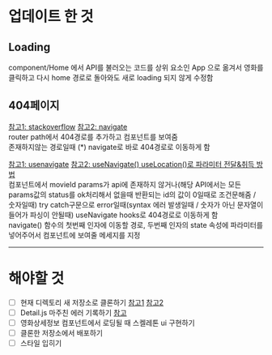 # 업데이트 한 것

## Loading

component/Home 에서 API를 불러오는 코드를 상위 요소인 App 으로 옮겨서
영화를 클릭하고 다시 home 경로로 돌아와도 새로 loading 되지 않게 수정함

## 404페이지

[참고1: stackoverflow](https://stackoverflow.com/questions/72796042/404-page-not-found-not-working-react-router-v6-using-more-than-one-param) [참고2: navigate](https://reactrouter.com/en/main/components/navigate)  
router path에서 404경로를 추가하고 <Error />컴포넌트를 보여줌  
존재하지않는 경로일때 (\*) navigate로 바로 404경로로 이동하게 함

[참고1: usenavigate](https://reactrouter.com/en/main/hooks/use-navigate) [참고2: useNavigate() useLocation()로 파라미터 전달&취득 방법](https://curryyou.tistory.com/477)  
<Detail />컴포넌트에서 movieId params가 api에 존재하지 않거나(해당 API에서는 모든 params값의 status를 ok처리해서 없을때 반환되는 id의 값이 0일때로 조건문해줌 / 숫자일때) try catch구문으로 error일때(syntax 에러 발생일때 / 숫자가 아닌 문자열이 들어가 파싱이 안될때) useNavigate hooks로 404경로로 이동하게 함  
navigate() 함수의 첫번째 인자에 이동할 경로, 두번째 인자의 state 속성에 파라미터를 넣어주어서 <Error />컴포넌트에 보여줄 메세지를 지정

---

# 해야할 것

- [ ] 현재 디렉토리 새 저장소로 클론하기 [참고1](https://infiduk.github.io/2022/02/09/git.html) [참고2](https://www.lesstif.com/gitbook/git-clone-20776761.html)
- [ ] Detail.js 마주친 에러 기록하기 [참고](https://velog.io/@rgfdds98/debuging-React-Hook-useEffect-has-a-missing-dependency-fetchMovieData.-Either-include-it-or-remove-the-dependency-array)
- [ ] 영화상세정보 컴포넌트에서 로딩될 때 스켈레톤 ui 구현하기
- [ ] 클론한 저장소에서 배포하기
- [ ] 스타일 입히기
